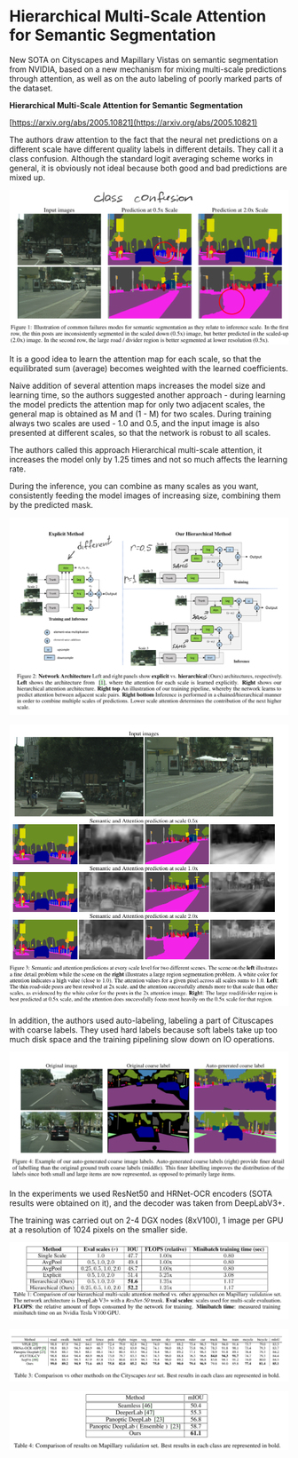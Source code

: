 # Hierarchical Multi-Scale Attention for Semantic Segmentation

New SOTA on Cityscapes and Mapillary Vistas on semantic segmentation from NVIDIA, based on a new mechanism for mixing multi-scale predictions through attention, as well as on the auto labeling of poorly marked parts of the dataset.

**Hierarchical Multi-Scale Attention for Semantic Segmentation**

[https://arxiv.org/abs/2005.10821](https://arxiv.org/abs/2005.10821)

The authors draw attention to the fact that the neural net predictions on a different scale have different quality labels in different details. They call it a class confusion. Although the standard logit averaging scheme works in general, it is obviously not ideal because both good and bad predictions are mixed up.

![image.png](images/image.png)

It is a good idea to learn the attention map for each scale, so that the equilibrated sum (average) becomes weighted with the learned coefficients.

Naive addition of several attention maps increases the model size and learning time, so the authors suggested another approach - during learning the model predicts the attention map for only two adjacent scales, the general map is obtained as M and (1 - M) for two scales. During training always two scales are used - 1.0 and 0.5, and the input image is also presented at different scales, so that the network is robust to all scales.

The authors called this approach Hierarchical multi-scale attention, it increases the model only by 1.25 times and not so much affects the learning rate.

During the inference, you can combine as many scales as you want, consistently feeding the model images of increasing size, combining them by the predicted mask.

![image.png](images/image%201.png)

![image.png](images/image%202.png)

In addition, the authors used auto-labeling, labeling a part of Cituscapes with coarse labels. They used hard labels because soft labels take up too much disk space and the training pipelining slow down on IO operations.

![image.png](images/image%203.png)

In the experiments we used ResNet50 and HRNet-OCR encoders (SOTA results were obtained on it), and the decoder was taken from DeepLabV3+.

The training was carried out on 2-4 DGX nodes (8xV100), 1 image per GPU at a resolution of 1024 pixels on the smaller side.

![image.png](images/image%204.png)

![image.png](images/image%205.png)

![image.png](images/image%206.png)